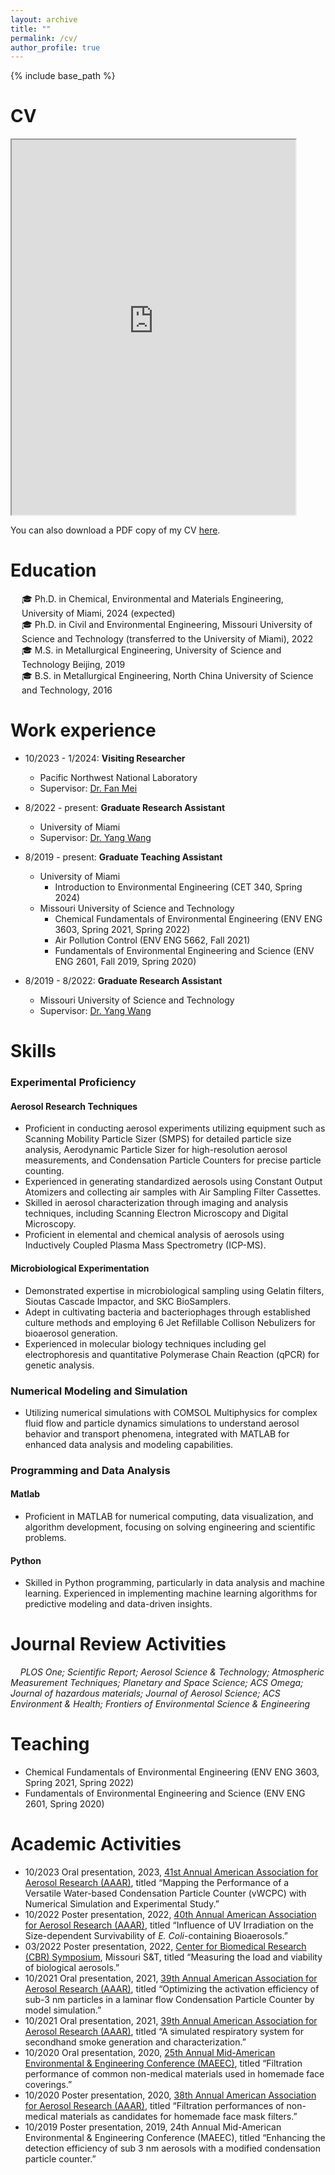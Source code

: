 ```yaml
---
layout: archive
title: ""
permalink: /cv/
author_profile: true
---
```


{% include base_path %}

CV
======
<iframe src="https://davidhao1994.github.io/weixinghao.github.io/files/Weixing_CV_02132024.pdf" width="90%" height="600px">
    <p>Your browser does not support iframes.</p>
</iframe>

You can also download a PDF copy of my CV [here](https://davidhao1994.github.io/weixinghao.github.io/files/Weixing_CV_02132024.pdf).

Education
======
<div style="margin-left: 18px;">
    🎓 Ph.D. in Chemical, Environmental and Materials Engineering, University of Miami, 2024 (expected)<br>
    🎓 Ph.D. in Civil and Environmental Engineering, Missouri University of Science and Technology (transferred to the University of Miami), 2022<br>
    🎓 M.S. in Metallurgical Engineering, University of Science and Technology Beijing, 2019<br>
    🎓 B.S. in Metallurgical Engineering, North China University of Science and Technology, 2016
</div>


Work experience
======
* 10/2023 - 1/2024: **Visiting Researcher**
  * Pacific Northwest National Laboratory
  * Supervisor: [Dr. Fan Mei](https://www.pnnl.gov/people/fan-mei)

* 8/2022 - present: **Graduate Research Assistant**
  * University of Miami
  * Supervisor: [Dr. Yang Wang](https://people.miami.edu/profile/dec102c8f8ba6c48c281dd2300d0f707)

 * 8/2019 - present: **Graduate Teaching Assistant**
   * University of Miami
       * Introduction to Environmental Engineering (CET 340, Spring 2024)
   * Missouri University of Science and Technology
       * Chemical Fundamentals of Environmental Engineering (ENV ENG 3603, Spring 2021, Spring 2022)
       * Air Pollution Control (ENV ENG 5662, Fall 2021)
       * Fundamentals of Environmental Engineering and Science (ENV ENG 2601, Fall 2019, Spring 2020)
        
* 8/2019 - 8/2022: **Graduate Research Assistant**
  * Missouri University of Science and Technology
  * Supervisor: [Dr. Yang Wang](https://people.miami.edu/profile/dec102c8f8ba6c48c281dd2300d0f707)
          
Skills
======
### Experimental Proficiency

#### Aerosol Research Techniques
- Proficient in conducting aerosol experiments utilizing equipment such as Scanning Mobility Particle Sizer (SMPS) for detailed particle size analysis, Aerodynamic Particle Sizer for high-resolution aerosol measurements, and Condensation Particle Counters for precise particle counting.
- Experienced in generating standardized aerosols using Constant Output Atomizers and collecting air samples with Air Sampling Filter Cassettes.
- Skilled in aerosol characterization through imaging and analysis techniques, including Scanning Electron Microscopy and Digital Microscopy.
- Proficient in elemental and chemical analysis of aerosols using Inductively Coupled Plasma Mass Spectrometry (ICP-MS).

#### Microbiological Experimentation
- Demonstrated expertise in microbiological sampling using Gelatin filters, Sioutas Cascade Impactor, and SKC BioSamplers.
- Adept in cultivating bacteria and bacteriophages through established culture methods and employing 6 Jet Refillable Collison Nebulizers for bioaerosol generation.
- Experienced in molecular biology techniques including gel electrophoresis and quantitative Polymerase Chain Reaction (qPCR) for genetic analysis.

### Numerical Modeling and Simulation
- Utilizing numerical simulations with COMSOL Multiphysics for complex fluid flow and particle dynamics simulations to understand aerosol behavior and transport phenomena, integrated with MATLAB for enhanced data analysis and modeling capabilities.

### Programming and Data Analysis

#### Matlab
- Proficient in MATLAB for numerical computing, data visualization, and algorithm development, focusing on solving engineering and scientific problems.

#### Python
- Skilled in Python programming, particularly in data analysis and machine learning. Experienced in implementing machine learning algorithms for predictive modeling and data-driven insights.

Journal Review Activities
======
&nbsp;&nbsp;&nbsp;&nbsp;*PLOS One; Scientific Report; Aerosol Science & Technology; Atmospheric Measurement Techniques; Planetary and Space Science; ACS Omega; Journal of hazardous materials; Journal of Aerosol Science; ACS Environment & Health; Frontiers of Environmental Science & Engineering*

Teaching
======
  * Chemical Fundamentals of Environmental Engineering (ENV ENG 3603, Spring 2021, Spring 2022)
  * Fundamentals of Environmental Engineering and Science (ENV ENG 2601, Spring 2020)
   
Academic Activities
======
- 10/2023	Oral presentation, 2023, [41st Annual American Association for Aerosol Research (AAAR)](https://www.aaar.org/2023/), titled “Mapping the Performance of a Versatile Water-based Condensation Particle Counter (vWCPC) with Numerical Simulation and Experimental Study.”
- 10/2022	Poster presentation, 2022, [40th Annual American Association for Aerosol Research (AAAR)](https://www.aaar.org/2022/), titled “Influence of UV Irradiation on the Size-dependent Survivability of *E. Coli*-containing Bioaerosols.”
- 03/2022	Poster presentation, 2022, [Center for Biomedical Research (CBR) Symposium](https://cbr.mst.edu/media/research/cbr/documents/Symposium%20Pgm.pdf#220801013629), Missouri S&T, titled “Measuring the load and viability of biological aerosols.”
- 10/2021	Oral presentation, 2021, [39th Annual American Association for Aerosol Research (AAAR)](https://www.aaar.org/2021/), titled “Optimizing the activation efficiency of sub-3 nm particles in a laminar flow Condensation Particle Counter by model simulation.”
- 10/2021	Oral presentation, 2021, [39th Annual American Association for Aerosol Research (AAAR)](https://www.aaar.org/2021/), titled “A simulated respiratory system for secondhand smoke generation and characterization.”
- 10/2020	Oral presentation, 2020, [25th Annual Mid-American Environmental & Engineering Conference (MAEEC)](https://www.siue.edu/engineering/civil-engineering/about/2020_MAEEC_Keynote_Speaker_Information.pdf), titled “Filtration performance of common non-medical materials used in homemade face coverings.”
- 10/2020	Poster presentation, 2020, [38th Annual American Association for Aerosol Research (AAAR)](https://www.aaar.org/2020/), titled “Filtration performances of non-medical materials as candidates for homemade face mask filters.”
- 10/2019	Poster presentation, 2019, 24th Annual Mid-American Environmental & Engineering Conference (MAEEC), titled “Enhancing the detection efficiency of sub 3 nm aerosols with a modified condensation particle counter.”
